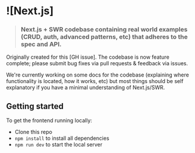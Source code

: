 # ![Next.js]

> ### Next.js + SWR codebase containing real world examples (CRUD, auth, advanced patterns, etc) that adheres to the spec and API.

Originally created for this [GH issue]. The codebase is now feature complete; please submit bug fixes via pull requests & feedback via issues.

We're currently working on some docs for the codebase (explaining where functionality is located, how it works, etc) but most things should be self explanatory if you have a minimal understanding of Next.js/SWR.

## Getting started

To get the frontend running locally:

- Clone this repo
- `npm install` to install all dependencies
- `npm run dev` to start the local server

